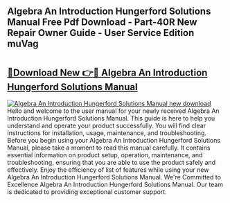 ## Algebra An Introduction Hungerford Solutions Manual Free Pdf Download - Part-40R New Repair Owner Guide - User Service Edition muVag

# <h2><a href="http://bc81117.oget.top/?id=Algebra+An+Introduction+Hungerford+Solutions+Manual">🔗Download New 👉🔴 Algebra An Introduction Hungerford Solutions Manual</a></h2>

[![Algebra An Introduction Hungerford Solutions Manual new download](https://i.imgur.com/5g1atiW.png)](http://bc81117.oget.top/?id=Algebra+An+Introduction+Hungerford+Solutions+Manual)
Hello and welcome to the user manual for your newly received Algebra An Introduction Hungerford Solutions Manual. This guide is here to help you understand and operate your product successfully. You will find clear instructions for installation, usage, maintenance, and troubleshooting. Before you begin using your Algebra An Introduction Hungerford Solutions Manual, please take a moment to read this manual carefully. It contains essential information on product setup, operation, maintenance, and troubleshooting, ensuring that you are able to use the product safely and effectively. Enjoy the efficiency of list of features while using your new Algebra An Introduction Hungerford Solutions Manual. We're Committed to Excellence Algebra An Introduction Hungerford Solutions Manual. Our team is dedicated to providing exceptional customer support.
